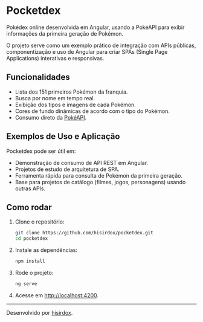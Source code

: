 # Pocketdex

Pokédex online desenvolvida em Angular, usando a PokéAPI para exibir informações da primeira geração de Pokémon. 

O projeto serve como um exemplo prático de integração com APIs públicas, componentização e uso de Angular para criar SPAs (Single Page Applications) interativas e responsivas.

## Funcionalidades

- Lista dos 151 primeiros Pokémon da franquia.
- Busca por nome em tempo real.
- Exibição dos tipos e imagens de cada Pokémon.
- Cores de fundo dinâmicas de acordo com o tipo do Pokémon.
- Consumo direto da [PokéAPI](https://pokeapi.co/).

## Exemplos de Uso e Aplicação

Pocketdex pode ser útil em:
- Demonstração de consumo de API REST em Angular.
- Projetos de estudo de arquitetura de SPA.
- Ferramenta rápida para consulta de Pokémon da primeira geração.
- Base para projetos de catálogo (filmes, jogos, personagens) usando outras APIs.

## Como rodar

1. Clone o repositório:
   ```bash
   git clone https://github.com/hisirdox/pocketdex.git
   cd pocketdex
   ```
2. Instale as dependências:
   ```bash
   npm install
   ```
3. Rode o projeto:
   ```bash
   ng serve
   ```
4. Acesse em [http://localhost:4200](http://localhost:4200).

---

Desenvolvido por [hisirdox](https://github.com/hisirdox).
